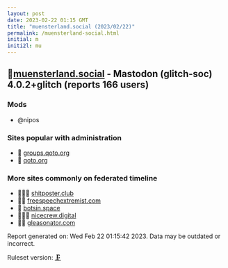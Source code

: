 ```yaml
---
layout: post
date: 2023-02-22 01:15 GMT
title: "muensterland.social (2023/02/22)"
permalink: /muensterland-social.html
initial: m
initi2l: mu
---
```


## 🐘[muensterland.social](https://muensterland.social) - Mastodon (glitch-soc) 4.0.2+glitch (reports 166 users)

### Mods
 * @nipos

### Sites popular with administration

* 🐘 [groups.qoto.org](/groups-qoto-org.html)
* 🦝 [qoto.org](/qoto-org.html)

### More sites commonly on federated timeline

* 🦝🧸💉 [shitposter.club](/shitposter-club.html)
* 🦝💉 [freespeechextremist.com](/freespeechextremist-com.html)
* 🐘 [botsin.space](/botsin-space.html)
* 🦝🧸💉 [nicecrew.digital](/nicecrew-digital.html)
* 🦝🧸 [gleasonator.com](/gleasonator-com.html)

Report generated on: Wed Feb 22 01:15:42 2023. Data may be outdated or incorrect.

Ruleset version: [🗜](/version-clamp)
